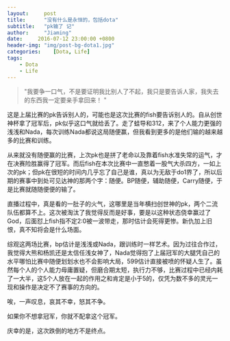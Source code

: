 ```yaml
---
layout:     post
title:      "没有什么是永恒的，包括dota"
subtitle:   "pk输了 记"
author:     "Jiaming"
date:     2016-07-12 23:00:00 +0800
header-img: "img/post-bg-dota1.jpg"
categories:    [Dota, Life]
tags:
    - Dota
    - Life
---
```


> "我要争一口气，不是要证明我比别人了不起，我只是要告诉人家，我失去的东西我一定要亲手拿回来！ "


这是上届比赛的pk告诉别人的，可能也是这次比赛的fish要告诉别人的。自从创世神杯拿了冠军后，pk似乎这口气就给丢了。走了蛙导和312，来了个人能力更强的浅浅和Nada，每次训练Nada都说这局随便赢，但我看到更多的是他们输的越来越多的比赛和训练。

从来就没有随便赢的比赛，上次pk也是拼了老命以及靠着fish水准失常的运气，才在决赛险胜赢得了冠军。而后fish在本次比赛中一直憋着一股气大杀四方，一如上次的pk；但pk在很短的时间内几乎忘了自己是谁，真以为无敌于do1界了，所以后期的赛事中到处可见达神的那两个字：随便。BP随便，辅助随便，Carry随便，于是比赛就随随便便的输了。

直播过程中，真是看的一肚子的火气，这哪里是当年横扫创世神的pk，两个二流队伍都算不上。这次被淘汰了我觉得反而是好事，要是以这种状态侥幸赢过了God，后面怼上fish指不定2:0被一波带走，那时估计会死得更惨。新仇加上旧恨，真不知将会是什么场面。

综观这两场比赛，bp估计是浅浅或Nada，跟训练时一样艺术。因为过往合作过，我觉得大熊和杨凯还是太信任浅女神了，Nada觉得抱了上届冠军的大腿凭自己的水平哪怕比赛中随便划划水也不会影响大局，599估计直接被喷的怀疑人生了。虽然每个人的个人能力毋庸置疑，但磨合期太短，执行力不够，比赛过程中已经内耗了一大半，这5个人放在一起的作用之和肯定是小于5的，仅凭为数不多的灵光一现和操作是决定不了赛事的方向的。

唉，一声叹息，哀其不幸，怒其不争。

如果你不想拿冠军，你就不配拿这个冠军。

庆幸的是，这次跌倒的地方不是终点。